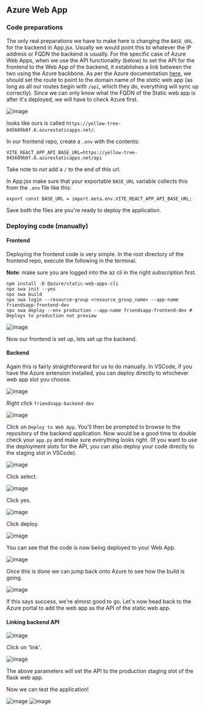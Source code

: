 ## Azure Web App
### Code preparations
The only real preparations we have to make here is changing the `BASE_URL` for the backend in App.jsx. Usually we would point this to whatever the IP address or FQDN the backend is usually. For the specific case of Azure Web Apps, when we use the API functionality (below) to set the API for the frontend to the Web App of the backend, it establishes a link between the two using the Azure backbone. As per the Azure documentation [here](https://learn.microsoft.com/en-us/azure/static-web-apps/apis-app-service), we should set the route to point to the domain name of the *static* web app (as long as all our routes begin with `/api`, which they do, everything will sync up correctly). Since we can only know what the FQDN of the Static web app is after it's deployed, we will have to check Azure first.

![image](https://github.com/user-attachments/assets/46414521-6d5c-4f16-8088-0dd2e4cf009f)

looks like ours is called `https://yellow-tree-045609b0f.6.azurestaticapps.net/`. 

In our frontend repo, create a `.env` with the contents:
```
VITE_REACT_APP_API_BASE_URL=https://yellow-tree-045609b0f.6.azurestaticapps.net/api
```
Take note to *not* add a `/` to the end of this url. 

In App.jsx make sure that your exportable `BASE_URL` variable collects this from the `.env` file like this:
```
export const BASE_URL = import.meta.env.VITE_REACT_APP_API_BASE_URL;
```
Save both the files are you're ready to deploy the application. 
### Deploying code (manually)
#### Frontend
Deploying the frontend code is very simple. In the root directory of the frontend repo, execute the following in the terminal.

**Note**: make sure you are logged into the az cli in the right subscription first.
```
npm install -D @azure/static-web-apps-cli
npx swa init --yes
npx swa build
npx swa login --resource-group <resource_group_name> --app-name friendsapp-frontend-dev
npx swa deploy --env production --app-name friendsapp-frontend-dev # Deploys to production not preview
```

![image](https://github.com/user-attachments/assets/b0f74356-373b-46cf-8fda-585518b77d17)

Now our frontend is set up, lets set up the backend.
#### Backend
Again this is fairly straightforward for us to do manually. In VSCode, if you have the Azure extension installed, you can deploy directly to whichever web app slot you choose.

![image](https://github.com/user-attachments/assets/202badf2-04c3-4829-83d1-bbfd525ecbb7)

Right click `friendsapp-backend-dev`

![image](https://github.com/user-attachments/assets/fb0daa4f-ad9a-4778-8d94-a858b0aab56d)

Click on `Deploy to Web App`. You'll then be prompted to browse to the repository of the backend application. Now would be a good time to double check your `app.py` and make sure everything looks right. (If you want to use the deployment slots for the API, you can also deploy your code directly to the staging slot in VSCode).

![image](https://github.com/user-attachments/assets/2dac7d8e-8351-4a02-acea-6828ae891a42)

Click select.

![image](https://github.com/user-attachments/assets/0998c52a-d957-44e2-8a72-855f951c86c4)

Click yes.

![image](https://github.com/user-attachments/assets/fd54c0cb-ca0f-4f80-a0e8-515e1f4a3afb)

Click deploy.

![image](https://github.com/user-attachments/assets/0dba977f-e72d-4a06-bf33-8c574560ebe3)

You can see that the code is now being deployed to your Web App.

![image](https://github.com/user-attachments/assets/460fbb23-9d25-42c6-a173-041b2b880c73)

Once this is done we can jump back onto Azure to see how the build is going.

![image](https://github.com/user-attachments/assets/731db2cd-e7c1-4b85-ad52-8da509f1d1c5)

If this says success, we're almost good to go. Let's now head back to the Azure portal to add the web app as the API of the static web app.

#### Linking backend API

![image](https://github.com/user-attachments/assets/65cde642-3874-49d1-9c3d-3830a8dc8eba)

Click on 'link'.

![image](https://github.com/user-attachments/assets/fad8cc47-f797-4684-99fe-925574c8e21c)

The above parameters will set the API to the production staging slot of the flask web app.

Now we can test the application!

![image](https://github.com/user-attachments/assets/c1c2d96b-4a81-4e45-8605-e66628386ee4)
![image](https://github.com/user-attachments/assets/45d7fb1d-6d8e-4ded-adba-9d2366f6a9c3)












